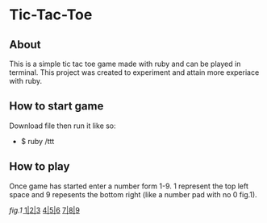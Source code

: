 # Tic-Tac-Toe

## About

This is a simple tic tac toe game made with ruby and can be played in terminal. This project was created to experiment and attain more experiace with ruby.

## How to start game

Download file then run it like so:
 - $ ruby <path>/ttt
 
## How to play 
 
Once game has started enter a number form 1-9. 1 represent the top left space and 9 repesents the bottom right (like a number pad with no 0 fig.1).
 
*fig.1*    1͟|͟2͟|͟3͟
           4͟|͟5͟|͟6͟
           7͟|͟8͟|͟9͟
